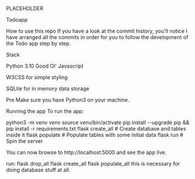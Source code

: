 PLACEHOLDER

Todoapp

How to use this repo
If you have a look at the commit history, you'll notice I have arranged all the
commits in order for you to follow the development of the Todo app step by step.

Stack

Python 3.10
Good Ol' Javascript

W3CSS for simple styling

SQLite for in memory data storage


Pre
Make sure you have Python3 on your machine.

Running the app
To run the app:

python3 -m venv venv
source venv/bin/activate
pip install --upgrade pip && pip install -r requirements.txt
flask create_all # Create database and tables inside it
flask populate   # Populate tables with some initial data
flask run        # Spin the server


You can now browse to http://localhost:5000 and see the app live.

<!-- NB!!!! FOR FLASK DEVELOPMENT -->
run:
flask drop_all
flask create_all
flask populate_all
this is necessary for doing database stuff at all.